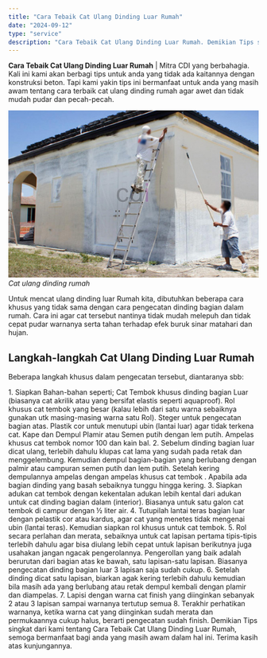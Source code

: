 ```yaml
---
title: "Cara Tebaik Cat Ulang Dinding Luar Rumah"
date: "2024-09-12"
type: "service"
description: "Cara Tebaik Cat Ulang Dinding Luar Rumah. Demikian Tips singkat dari kami tentang Cara Tebaik Cat Ulang Dinding Luar Rumah, semoga bermanfaat bagi anda yang..."
---
```


**Cara Tebaik Cat Ulang Dinding Luar Rumah** | Mitra CDI yang berbahagia. Kali ini kami akan berbagi tips untuk anda yang tidak ada kaitannya dengan konstruksi beton. Tapi kami yakin tips ini bermanfaat untuk anda yang masih awam tentang cara terbaik cat ulang dinding rumah agar awet dan tidak mudah pudar dan pecah-pecah.

![Cat ulang dinding rumah](/images/blog/cat-ulang-rumah.jpg)
*Cat ulang dinding rumah*

Untuk mencat ulang dinding luar Rumah kita, dibutuhkan beberapa cara khusus yang tidak sama dengan cara pengecatan dinding bagian dalam rumah. Cara ini agar cat tersebut nantinya tidak mudah melepuh dan tidak cepat pudar warnanya serta tahan terhadap efek buruk sinar matahari dan hujan.

 ## Langkah-langkah Cat Ulang Dinding Luar Rumah
    
Beberapa langkah khusus dalam pengecatan tersebut, diantaranya sbb:

1\. Siapkan Bahan-bahan seperti; Cat Tembok khusus dinding bagian Luar (biasanya cat akrilik atau yang bersifat elastis seperti aquaproof). Rol khusus cat tembok yang besar (kalau lebih dari satu warna sebaiknya gunakan utk masing-masing warna satu Rol). Steger untuk pengecatan bagian atas. Plastik cor untuk menutupi ubin (lantai luar) agar tidak terkena cat. Kape dan Dempul Plamir atau Semen putih dengan lem putih. Ampelas khusus cat tembok nomor 100 dan kain bal.
2\. Sebelum dinding bagian luar dicat ulang, terlebih dahulu klupas cat lama yang sudah pada retak dan menggelembung. Kemudian dempul bagian-bagian yang berlubang dengan palmir atau campuran semen putih dan lem putih. Setelah kering dempulannya ampelas dengan ampelas khusus cat tembok . Apabila ada bagian dinding yang basah sebaiknya tunggu hingga kering.
3\. Siapkan adukan cat tembok dengan kekentalan adukan lebih kental dari adukan untuk cat dinding bagian dalam (interior). Biasanya untuk satu galon cat tembok di campur dengan ½ liter air.
4\. Tutupilah lantai teras bagian luar dengan pelastik cor atau kardus, agar cat yang menetes tidak mengenai ubin (lantai teras). Kemudian siapkan rol khusus untuk cat tembok.
5\. Rol secara perlahan dan merata, sebaiknya untuk cat lapisan pertama tipis-tipis terlebih dahulu agar bisa diulang lebih cepat untuk lapisan berikutnya juga usahakan jangan ngacak pengerolannya. Pengerollan yang baik adalah berurutan dari bagian atas ke bawah, satu lapisan-satu lapisan. Biasanya pengecatan dinding bagian luar 3 lapisan saja sudah cukup.
6\. Setelah dinding dicat satu lapisan, biarkan agak kering terlebih dahulu kemudian bila masih ada yang berlubang atau retak dempul kembali dengan plamir dan diampelas.
7\. Lapisi dengan warna cat finish yang diinginkan sebanyak 2 atau 3 lapisan sampai warnanya tertutup semua
8\. Terakhir perhatikan warnanya, ketika warna cat yang diinginkan sudah merata dan permukaannya cukup halus, berarti pengecatan sudah finish.
Demikian Tips singkat dari kami tentang Cara Tebaik Cat Ulang Dinding Luar Rumah, semoga bermanfaat bagi anda yang masih awam dalam hal ini. Terima kasih atas kunjungannya.
